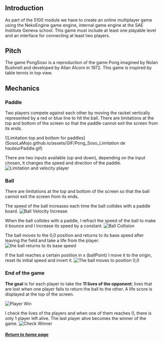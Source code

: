 # 

## Introduction
As part of the 5100 module we have to create an online multiplayer game using the NekoEngine game engine, internal game engine at the SAE Institute Geneva school. This game must include at least one playable level and an interface for connecting at least two players.

## Pitch
The game PongSoso is a reproduction of the game Pong imagined by Nolan Bushnell and developed by Allan Alcorn in 1972. This game is inspired by table tennis in top view.

## Mechanics

### Paddle
Two players compete against each other by moving the racket vertically represented by a red or blue line to hit the ball.
There are limitations at the top and bottom of the screen so that the paddle cannot exit the screen from its ends.

![Limitation top and bottom for paddles](SosoLaMojo.github.io/assets/GIF/Pong_Soso_Limitation de hauteurPaddle.gif)

There are two inputs available (up and down), depending on the input chosen, it changes the speed and direction of the paddle.
![Limitation and velocity player](SosoLaMojo.github.io/assets/Deplacement_et_limitation_player.PNG)

### Ball
There are limitations at the top and bottom of the screen so that the ball cannot exit the screen from its ends.

The speed of the ball increases each time the ball collides with a paddle board.
![Ball Velocity Increase](SosoLaMojo.github.io/assets/GIF/Pong_Soso_Velocity_balle_augmente.gif)

When the ball collides with a paddle, I refract the speed of the ball to make it bounce and I increase its speed by a constant.
![Ball Collision](SosoLaMojo.github.io/assets/Ball_collision.PNG)

The ball moves to the 0,0 position and returns to its base speed after leaving the field and take a life from the player.
![the ball returns to its base speed](SosoLaMojo.github.io/assets/GIF/Pong_Soso_balle_retourne_velocity_de_base.gif)

If the ball reaches a certain position in x (ballPoint) I move it to the origin, reset its initial speed and invert it.
![The ball moves to position 0,0](SosoLaMojo.github.io/assets/Ball_respawn_position_zero.PNG)

### End of the game
**The goal** is for each player to take the **11 lives of the opponent**; lives that are lost when one player fails to return the ball to the other. A life score is displayed at the top of the screen.

![Player Win](SosoLaMojo.github.io/assets/GIF/Pong_Soso_Win.gif)

I check the lives of the players and when one of them reaches 0, there is only 1 player left alive. The last player alive becomes the winner of the game.
![Check Winner](SosoLaMojo.github.io/assets/Check_Winner.PNG)




##### [Return to home page](https://sosolamojo.github.io/)
